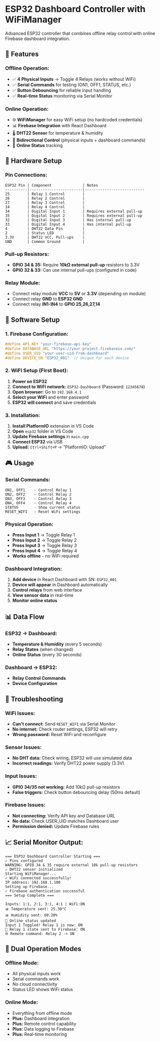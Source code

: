 # ESP32 Dashboard Controller with WiFiManager

Advanced ESP32 controller that combines offline relay control with online Firebase dashboard integration.

## 🌟 Features

### Offline Operation:
- ✅ **4 Physical Inputs** → Toggle 4 Relays (works without WiFi)
- ✅ **Serial Commands** for testing (ON1, OFF1, STATUS, etc.)
- ✅ **Button Debouncing** for reliable input handling
- ✅ **Real-time Status** monitoring via Serial Monitor

### Online Operation:
- 🌐 **WiFiManager** for easy WiFi setup (no hardcoded credentials)
- 📊 **Firebase Integration** with React Dashboard
- 🌡️ **DHT22 Sensor** for temperature & humidity
- 🔄 **Bidirectional Control** (physical inputs + dashboard commands)
- 💚 **Online Status** tracking

## 🔧 Hardware Setup

### Pin Connections:
```
ESP32 Pin | Component              | Notes
----------|------------------------|---------------------------
25        | Relay 1 Control        | 
26        | Relay 2 Control        |
27        | Relay 3 Control        |
14        | Relay 4 Control        |
34        | Digital Input 1        | Requires external pull-up
35        | Digital Input 2        | Requires external pull-up  
32        | Digital Input 3        | Has internal pull-up
33        | Digital Input 4        | Has internal pull-up
4         | DHT22 Data Pin         |
2         | Status LED             |
3.3V      | DHT22 VCC, Pull-ups    |
GND       | Common Ground          |
```

### Pull-up Resistors:
- **GPIO 34 & 35:** Require **10kΩ external pull-up** resistors to 3.3V
- **GPIO 32 & 33:** Can use internal pull-ups (configured in code)

### Relay Module:
- Connect relay module **VCC** to **5V** or **3.3V** (depending on module)
- Connect relay **GND** to **ESP32 GND**
- Connect relay **IN1-IN4** to **GPIO 25,26,27,14**

## 📱 Software Setup

### 1. Firebase Configuration:
```cpp
#define API_KEY "your-firebase-api-key"
#define DATABASE_URL "https://your-project.firebaseio.com/"
#define USER_UID "your-user-uid-from-dashboard"
#define DEVICE_SN "ESP32_001"  // Unique for each device
```

### 2. WiFi Setup (First Boot):
1. **Power on ESP32**
2. **Connect to WiFi network:** `ESP32-Dashboard` (Password: `12345678`)
3. **Open browser:** Go to `192.168.4.1`
4. **Select your WiFi** and enter password
5. **ESP32 will connect** and save credentials

### 3. Installation:
1. **Install PlatformIO** extension in VS Code
2. **Open** `esp32` folder in VS Code
3. **Update Firebase settings** in `main.cpp`
4. **Connect ESP32** via USB
5. **Upload:** `Ctrl+Shift+P` → "PlatformIO: Upload"

## 🎮 Usage

### Serial Commands:
```
ON1, OFF1    - Control Relay 1
ON2, OFF2    - Control Relay 2  
ON3, OFF3    - Control Relay 3
ON4, OFF4    - Control Relay 4
STATUS       - Show current status
RESET_WIFI   - Reset WiFi settings
```

### Physical Operation:
- **Press Input 1** → Toggle Relay 1
- **Press Input 2** → Toggle Relay 2
- **Press Input 3** → Toggle Relay 3
- **Press Input 4** → Toggle Relay 4
- **Works offline** - no WiFi required

### Dashboard Integration:
1. **Add device** in React Dashboard with SN: `ESP32_001`
2. **Device will appear** in Dashboard automatically
3. **Control relays** from web interface
4. **View sensor data** in real-time
5. **Monitor online status**

## 📊 Data Flow

### ESP32 → Dashboard:
- **Temperature & Humidity** (every 5 seconds)
- **Relay States** (when changed)
- **Online Status** (every 30 seconds)

### Dashboard → ESP32:
- **Relay Control Commands**
- **Device Configuration**

## 🔧 Troubleshooting

### WiFi Issues:
- **Can't connect:** Send `RESET_WIFI` via Serial Monitor
- **No internet:** Check router settings, ESP32 will retry
- **Wrong password:** Reset WiFi and reconfigure

### Sensor Issues:
- **No DHT data:** Check wiring, ESP32 will use simulated data
- **Incorrect readings:** Verify DHT22 power supply (3.3V)

### Input Issues:
- **GPIO 34/35 not working:** Add 10kΩ pull-up resistors
- **False triggers:** Check button debouncing delay (50ms default)

### Firebase Issues:
- **Not connecting:** Verify API key and Database URL
- **No data:** Check USER_UID matches Dashboard user
- **Permission denied:** Update Firebase rules

## 📈 Serial Monitor Output:
```
=== ESP32 Dashboard Controller Starting ===
✓ Pins configured
WARNING: GPIO 34 & 35 require external 10k pull-up resistors
✓ DHT22 sensor initialized
Starting WiFiManager...
✓ WiFi connected successfully!
IP address: 192.168.1.100
Setting up Firebase...
✓ Firebase authentication successful
=== Setup Complete ===

Inputs: 1:1, 2:1, 3:1, 4:1 | WiFi:ON
📊 Temperature sent: 25.30°C
📊 Humidity sent: 60.20%
💚 Online status updated
Input 1 Toggled! Relay 1 is now: ON
🔄 Relay 1 state sent to Firebase: ON
🌐 Remote command: Relay 2 -> ON
```

## 🔄 Dual Operation Modes

### Offline Mode:
- All physical inputs work
- Serial commands work
- No cloud connectivity
- Status LED shows WiFi status

### Online Mode:
- Everything from offline mode
- **Plus:** Dashboard integration
- **Plus:** Remote control capability  
- **Plus:** Data logging to Firebase
- **Plus:** Real-time monitoring
